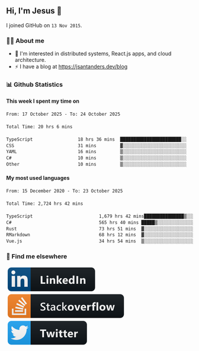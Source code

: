## Hi, I'm Jesus 👋

I joined GitHub on `13 Nov 2015`.

<!-- Talking about you -->

### 👨‍💻 About me

- 👦 I'm interested in distributed systems, React.js apps, and cloud architecture.
- ⚡️ I have a blog at <https://jsantanders.dev/blog>

### 📊 Github Statistics

#### This week I spent my time on

<!--START_SECTION:weekly-->

```txt
From: 17 October 2025 - To: 24 October 2025

Total Time: 20 hrs 6 mins

TypeScript                 18 hrs 36 mins  ███████████████████████░░   92.55 %
CSS                        31 mins         ▓░░░░░░░░░░░░░░░░░░░░░░░░   02.59 %
YAML                       16 mins         ▒░░░░░░░░░░░░░░░░░░░░░░░░   01.38 %
C#                         10 mins         ▒░░░░░░░░░░░░░░░░░░░░░░░░   00.91 %
Other                      10 mins         ▒░░░░░░░░░░░░░░░░░░░░░░░░   00.89 %
```

<!--END_SECTION:weekly-->

#### My most used languages

<!--START_SECTION:alltime-->

```txt
From: 15 December 2020 - To: 23 October 2025

Total Time: 2,724 hrs 42 mins

TypeScript                         1,679 hrs 42 mins███████████████▒░░░░░░░░░   61.65 %
C#                                 565 hrs 40 mins █████▒░░░░░░░░░░░░░░░░░░░   20.76 %
Rust                               73 hrs 51 mins  ▓░░░░░░░░░░░░░░░░░░░░░░░░   02.71 %
RMarkdown                          68 hrs 12 mins  ▓░░░░░░░░░░░░░░░░░░░░░░░░   02.50 %
Vue.js                             34 hrs 54 mins  ▒░░░░░░░░░░░░░░░░░░░░░░░░   01.28 %
```

<!--END_SECTION:alltime-->

### 📢 Find me elsewhere

<p>
  <a target="_blank" href="https://linkedin.com/in/jsantanders">
    <img src="https://github.com/jsantanders/jsantanders/blob/master/img/linkedin.svg" alt="LinkedIn" style="vertical-align:top; margin:4px">
  </a>
  
  <a target="_blank" href="https://stackoverflow.com/users/7318331/jesus-santander">
    <img src="https://github.com/jsantanders/jsantanders/blob/master/img/stackoverflow.svg" alt="StackOverflow" style="vertical-align:top; margin:4px">
  </a>
  
  <a target="_blank" href="http://twitter.com/jsantanders">
    <img src="https://github.com/jsantanders/jsantanders/blob/master/img/twitter.svg" alt="Twitter" style="vertical-align:top; margin:4px">
  </a>
</p>

